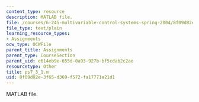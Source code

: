 ```yaml
---
content_type: resource
description: MATLAB file.
file: /courses/6-245-multivariable-control-systems-spring-2004/8f09d82e3f65d369f572fa17771e21d1_ps7_3_1.m
file_type: text/plain
learning_resource_types:
- Assignments
ocw_type: OCWFile
parent_title: Assignments
parent_type: CourseSection
parent_uid: e614eb9e-655d-0a93-927b-bf5cdab2c2ae
resourcetype: Other
title: ps7_3_1.m
uid: 8f09d82e-3f65-d369-f572-fa17771e21d1
---
```

MATLAB file.

